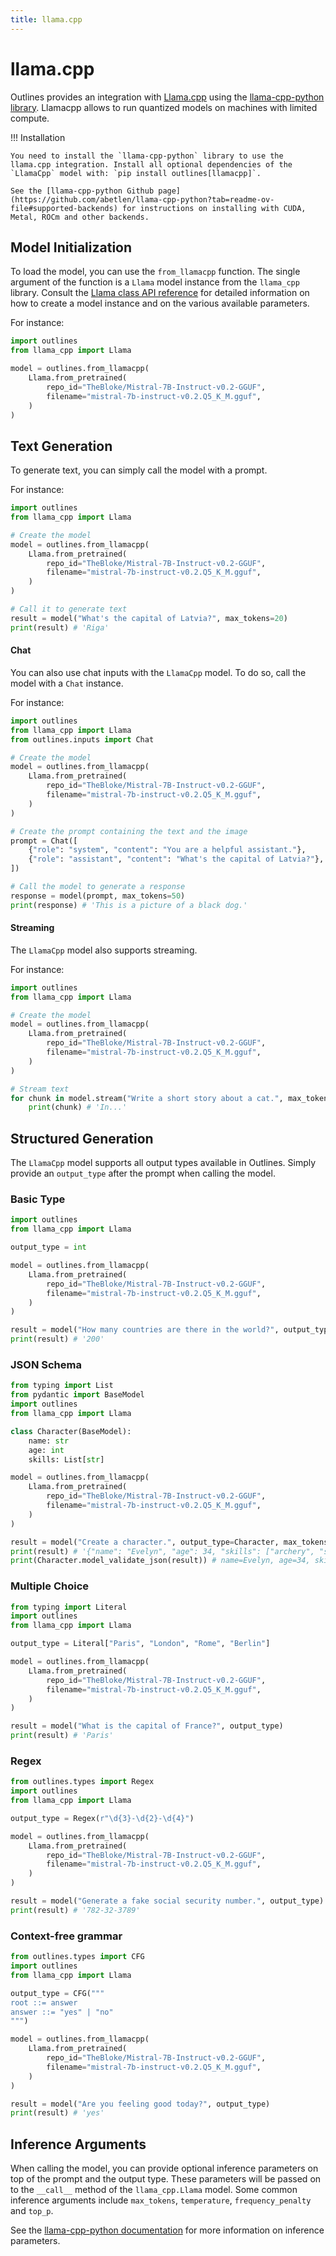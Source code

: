```yaml
---
title: llama.cpp
---
```


# llama.cpp

Outlines provides an integration with [Llama.cpp](https://github.com/ggerganov/llama.cpp) using the [llama-cpp-python library](https://github.com/abetlen/llama-cpp-python). Llamacpp allows to run quantized models on machines with limited compute.

!!! Installation

    You need to install the `llama-cpp-python` library to use the llama.cpp integration. Install all optional dependencies of the `LlamaCpp` model with: `pip install outlines[llamacpp]`.

    See the [llama-cpp-python Github page](https://github.com/abetlen/llama-cpp-python?tab=readme-ov-file#supported-backends) for instructions on installing with CUDA, Metal, ROCm and other backends.


## Model Initialization

To load the model, you can use the `from_llamacpp` function. The single argument of the function is a `Llama` model instance from the `llama_cpp` library. Consult the [Llama class API reference](https://llama-cpp-python.readthedocs.io/en/latest/api-reference/#llama_cpp.Llama) for detailed information on how to create a model instance and on the various available parameters.

For instance:

```python
import outlines
from llama_cpp import Llama

model = outlines.from_llamacpp(
    Llama.from_pretrained(
        repo_id="TheBloke/Mistral-7B-Instruct-v0.2-GGUF",
        filename="mistral-7b-instruct-v0.2.Q5_K_M.gguf",
    )
)
```

## Text Generation

To generate text, you can simply call the model with a prompt.

For instance:

```python
import outlines
from llama_cpp import Llama

# Create the model
model = outlines.from_llamacpp(
    Llama.from_pretrained(
        repo_id="TheBloke/Mistral-7B-Instruct-v0.2-GGUF",
        filename="mistral-7b-instruct-v0.2.Q5_K_M.gguf",
    )
)

# Call it to generate text
result = model("What's the capital of Latvia?", max_tokens=20)
print(result) # 'Riga'
```

#### Chat

You can also use chat inputs with the `LlamaCpp` model. To do so, call the model with a `Chat` instance.

For instance:

```python
import outlines
from llama_cpp import Llama
from outlines.inputs import Chat

# Create the model
model = outlines.from_llamacpp(
    Llama.from_pretrained(
        repo_id="TheBloke/Mistral-7B-Instruct-v0.2-GGUF",
        filename="mistral-7b-instruct-v0.2.Q5_K_M.gguf",
    )
)

# Create the prompt containing the text and the image
prompt = Chat([
    {"role": "system", "content": "You are a helpful assistant."},
    {"role": "assistant", "content": "What's the capital of Latvia?"},
])

# Call the model to generate a response
response = model(prompt, max_tokens=50)
print(response) # 'This is a picture of a black dog.'
```

#### Streaming

The `LlamaCpp` model also supports streaming.

For instance:

```python
import outlines
from llama_cpp import Llama

# Create the model
model = outlines.from_llamacpp(
    Llama.from_pretrained(
        repo_id="TheBloke/Mistral-7B-Instruct-v0.2-GGUF",
        filename="mistral-7b-instruct-v0.2.Q5_K_M.gguf",
    )
)

# Stream text
for chunk in model.stream("Write a short story about a cat.", max_tokens=100):
    print(chunk) # 'In...'
```

## Structured Generation

The `LlamaCpp` model supports all output types available in Outlines. Simply provide an `output_type` after the prompt when calling the model.

### Basic Type

```python
import outlines
from llama_cpp import Llama

output_type = int

model = outlines.from_llamacpp(
    Llama.from_pretrained(
        repo_id="TheBloke/Mistral-7B-Instruct-v0.2-GGUF",
        filename="mistral-7b-instruct-v0.2.Q5_K_M.gguf",
    )
)

result = model("How many countries are there in the world?", output_type)
print(result) # '200'
```

### JSON Schema

```python
from typing import List
from pydantic import BaseModel
import outlines
from llama_cpp import Llama

class Character(BaseModel):
    name: str
    age: int
    skills: List[str]

model = outlines.from_llamacpp(
    Llama.from_pretrained(
        repo_id="TheBloke/Mistral-7B-Instruct-v0.2-GGUF",
        filename="mistral-7b-instruct-v0.2.Q5_K_M.gguf",
    )
)

result = model("Create a character.", output_type=Character, max_tokens=200)
print(result) # '{"name": "Evelyn", "age": 34, "skills": ["archery", "stealth", "alchemy"]}'
print(Character.model_validate_json(result)) # name=Evelyn, age=34, skills=['archery', 'stealth', 'alchemy']
```

### Multiple Choice

```python
from typing import Literal
import outlines
from llama_cpp import Llama

output_type = Literal["Paris", "London", "Rome", "Berlin"]

model = outlines.from_llamacpp(
    Llama.from_pretrained(
        repo_id="TheBloke/Mistral-7B-Instruct-v0.2-GGUF",
        filename="mistral-7b-instruct-v0.2.Q5_K_M.gguf",
    )
)

result = model("What is the capital of France?", output_type)
print(result) # 'Paris'
```

### Regex

```python
from outlines.types import Regex
import outlines
from llama_cpp import Llama

output_type = Regex(r"\d{3}-\d{2}-\d{4}")

model = outlines.from_llamacpp(
    Llama.from_pretrained(
        repo_id="TheBloke/Mistral-7B-Instruct-v0.2-GGUF",
        filename="mistral-7b-instruct-v0.2.Q5_K_M.gguf",
    )
)

result = model("Generate a fake social security number.", output_type)
print(result) # '782-32-3789'
```

### Context-free grammar

```python
from outlines.types import CFG
import outlines
from llama_cpp import Llama

output_type = CFG("""
root ::= answer
answer ::= "yes" | "no"
""")

model = outlines.from_llamacpp(
    Llama.from_pretrained(
        repo_id="TheBloke/Mistral-7B-Instruct-v0.2-GGUF",
        filename="mistral-7b-instruct-v0.2.Q5_K_M.gguf",
    )
)

result = model("Are you feeling good today?", output_type)
print(result) # 'yes'
```

## Inference Arguments

When calling the model, you can provide optional inference parameters on top of the prompt and the output type. These parameters will be passed on to the `__call__` method of the `llama_cpp.Llama` model. Some common inference arguments include `max_tokens`, `temperature`, `frequency_penalty` and `top_p`.

See the [llama-cpp-python documentation](https://llama-cpp-python.readthedocs.io/en/latest/api-reference/#llama_cpp.Llama.__call__) for more information on inference parameters.
